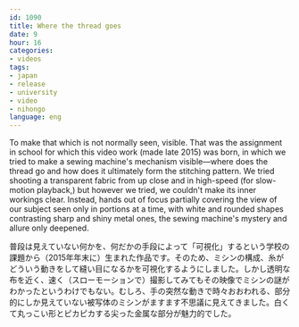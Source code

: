 ```yaml
---
id: 1090
title: Where the thread goes
date: 9
hour: 16
categories:
- videos
tags:
- japan
- release
- university
- video
- nihongo
language: eng
---
```


<video-embed service="vimeo" id="151801842" width="500" height="281" />

To make that which is not normally seen, visible. That was the assignment in school for which this video work (made late 2015) was born, in which we tried to make a sewing machine's mechanism visible—where does the thread go and how does it ultimately form the stitching pattern. We tried shooting a transparent fabric from up close and in high-speed (for slow-motion playback,) but however we tried, we couldn't make its inner workings clear. Instead, hands out of focus partially covering the view of our subject seen only in portions at a time, with white and rounded shapes contrasting sharp and shiny metal ones, the sewing machine's mystery and allure only deepened.

普段は見えていない何かを、何だかの手段によって「可視化」するという学校の課題から（2015年年末に）生まれた作品です。そのため、ミシンの構成、糸がどういう動きをして縫い目になるかを可視化するようにしました。しかし透明な布を近く、速く（スローモーションで）撮影してみてもその映像でミシンの謎がわかったというわけでもない。むしろ、手の突然な動きで時々おおわれる、部分的にしか見えていない被写体のミシンがますます不思議に見えてきました。白くて丸っこい形とピカピカする尖った金属な部分が魅力的でした。
